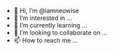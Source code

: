 - 👋 Hi, I’m @iamneowise
- 👀 I’m interested in ...
- 🌱 I’m currently learning ...
- 💞️ I’m looking to collaborate on ...
- 📫 How to reach me ...

<!---
iamneowise/iamneowise is a ✨ special ✨ repository because its `README.md` (this file) appears on your GitHub profile.
You can click the Preview link to take a look at your changes.
--->
